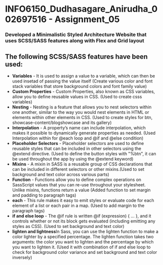 # INFO6150_Dudhasagare_Anirudha_002697516 - Assignment_05

<h3>Developed a Minimalistic Styled Architecture Website that uses SCSS/SASS features along with Flex and Grid layout</h3>

<h2>The following SCSS/SASS features have been used:</h2>
<ul>
    <li><strong>Variables</strong> - It is used to assign a value to a variable, which can then be used insetad of passing the value itself (Create various color and font stack variables that store background colors and font family value)</li>
    <li><strong>Custom Properties</strong> - Custom Properties, also known as CSS variables, allow you to define reusable values in CSS. (Used to create csss variables)</li>
    <li><strong>Nesting</strong> - Nesting is a feature that allows you to nest selectors within one another, similar to the way you would nest elements in HTML or elements within other elements in CSS. (Used to create styles for btn, showcase-content/blogshowcase and its gallery)</li>
    <li><strong>Interpolation</strong> - A property’s name can include interpolation, which makes it possible to dynamically generate properties as needed. (Used Interpolation within for @each loop and @if and @else condition)</li>
    <li><strong>Placeholder Selectors</strong> - Placeholder selectors are used to define reusable styles that can be included in other selectors using the @extend directive. (Used to define the button styles with "%btn", it can be used throughout the app by using the @extend keyword)</li>
    <li><strong>Mixins</strong> - A mixin in SASS is a reusable group of CSS declarations that can be included in different selectors or other mixins.(Used to set background and text color across various parts)</li>
    <li><strong>Function</strong> - Functions allow you to define complex operations on SassScript values that you can re-use throughout your stylesheet. Unlike mixins, functions return a value (Added function to set margin and padding to paragraph tags)</li>
    <li><strong>each</strong> - This rule makes it easy to emit styles or evaluate code for each element of a list or each pair in a map. (Used to add margin to the paragraph tags)</li>
    <li><strong>if and else loop</strong> - The @if rule is written @if (expression) { ... }, and it controls whether or not its block gets evaluated (including emitting any styles as CSS). (Used to set background and text color)</li>
    <li><strong>lighten and lightness</strong>In Sass, you can use the lighten function to make a color lighter by a specified percentage. The lighten function takes two arguments: the color you want to lighten and the percentage by which you want to lighten it. (Used it with combination of if and else loop to check for background color variance and set background and text color inversely) </li>
</ul>
